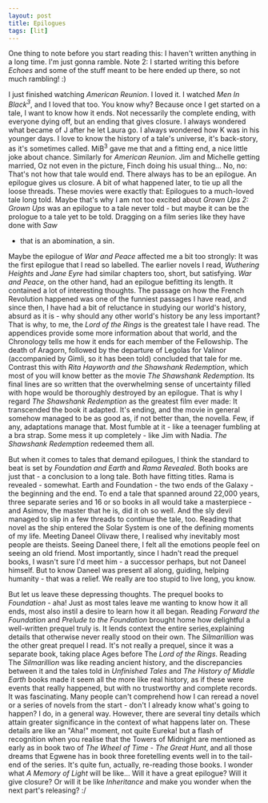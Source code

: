 ```yaml
---
layout: post
title: Epilogues
tags: [lit]
---
```


One thing to note before you start reading this: I haven't written anything in a
long time. I'm just gonna ramble.  Note 2: I started writing this before
*Echoes* and some of the stuff meant to be here ended up there, so not much
rambling! :)

I just finished watching *American Reunion*. I loved it. I watched *Men In
Black<sup>3</sup>*, and I loved that too. You know why? Because once I get
started on a tale, I want to know how it ends. Not necessarily the complete
ending, with everyone dying off, but an ending that gives closure. I always
wondered what became of J after he let Laura go. I always wondered how K was in
his younger days. I love to know the history of a tale's universe, it's
back-story, as it's sometimes called. MiB<sup>3</sup> gave me that and a fitting
end, a nice little joke about chance. Similarly for *American Reunion*. Jim and
Michelle getting married, Oz not even in the picture, Finch doing his usual
thing... No, no: That's not how that tale would end. There always has to be an
epilogue. An epilogue gives us closure. A bit of what happened later, to tie up
all the loose threads. These movies were exactly that: Epilogues to a much-loved
tale long told. Maybe that's why I am not too excited about *Grown Ups 2: Grown
Ups* was an epilogue to a tale never told - but maybe it can be the prologue to
a tale yet to be told. Dragging on a film series like they have done with *Saw*
- that is an abomination, a sin.

Maybe the epilogue of *War and Peace* affected me a bit too strongly: It was the
first epilogue that I read so labelled. The earlier novels I read, *Wuthering
Heights* and *Jane Eyre* had similar chapters too, short, but satisfying. *War
and Peace*, on the other hand, had an epilogue befitting its length. It
contained a lot of interesting thoughts. The passage on how the French
Revolution happened was one of the funniest passages I have read, and since
then, I have had a bit of reluctance in studying our world's history, absurd as
it is - why should any other world's history be any less important? That is why,
to me, the *Lord of the Rings* is the greatest tale I have read. The appendices
provide some more information about that world, and the Chronology tells me how
it ends for each member of the Fellowship. The death of Aragorn, followed by the
departure of Legolas for Valinor (accompanied by Gimli, so it has been told)
concluded that tale for me. Contrast this with *Rita Hayworth and the Shawshank
Redemption*, which most of you will know better as the movie *The Shawshank
Redemption*. Its final lines are so written that the overwhelming sense of
uncertainty filled with hope would be thoroughly destroyed by an epilogue. That
is why I regard *The Shawshank Redemption* as the greatest film ever made: It
transcended the book it adapted. It's ending, and the movie in general somehow
managed to be as good as, if not better than, the novella. Few, if any,
adaptations manage that. Most fumble at it - like a teenager fumbling at a bra
strap. Some mess it up completely - like Jim with Nadia. *The Shawshank
Redemption* redeemed them all.

But when it comes to tales that demand epilogues, I think the standard to beat
is set by *Foundation and Earth* and *Rama Revealed*. Both books are just that -
a conclusion to a long tale. Both have fitting titles. Rama is revealed -
somewhat. Earth and Foundation - the two ends of the Galaxy - the beginning and
the end. To end a tale that spanned around 22,000 years, three separate series
and 16 or so books in all would take a masterpiece - and Asimov, the master that
he is, did it oh so well. And the sly devil managed to slip in a few threads to
continue the tale, too. Reading that novel as the ship entered the Solar System
is one of the defining moments of my life. Meeting Daneel Olivaw there, I
realised why inevitably most people are theists. Seeing Daneel there, I felt all
the emotions people feel on seeing an old friend. Most importantly, since I
hadn't read the prequel books, I wasn't sure I'd meet him - a successor perhaps,
but not Daneel himself. But to know Daneel was present all along, guiding,
helping humanity - that was a relief. We really are too stupid to live long, you
know.


But let us leave these depressing thoughts. The prequel books to *Foundation* -
aha! Just as most tales leave me wanting to know how it all ends, most also
instil a desire to learn how it all began. Reading *Forward the Foundation* and
*Prelude to the Foundation* brought home how delightful a well-written prequel
truly is. It lends context the entire series,explaining details that otherwise
never really stood on their own. The *Silmarillion* was the other great prequel
I read. It's not really a prequel, since it was a separate book, taking place
Ages before The *Lord of the Rings*. Reading The *Silmarillion* was like reading
ancient history, and the discrepancies between it and the tales told in
*Unfinished Tales* and *The History of Middle Earth* books made it seem all the
more like real history, as if these were events that really happened, but with
no trustworthy and complete records. It was fascinating. Many people can't
comprehend how I can reread a novel or a series of novels from the start - don't
I already know what's going to happen? I do, in a general way. However, there
are several tiny details which attain greater significance in the context of
what happens later on. These details are like an "Aha!" moment, not quite
Eureka! but a flash of recognition when you realise that the Towers of Midnight
are mentioned as early as in book two of *The Wheel of Time* - *The Great Hunt*,
and all those dreams that Egwene has in book three foretelling events well in to
the tail-end of the series. It's quite fun, actually, re-reading those books. I
wonder what *A Memory of Light* will be like... Will it have a great epilogue?
Will it give closure? Or will it be like *Inheritance* and make you wonder when
the next part's releasing? :/
